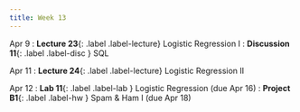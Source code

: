 ```yaml
---
title: Week 13
---
```



Apr 9
: **Lecture 23**{: .label .label-lecture} Logistic Regression I
: **Discussion 11**{: .label .label-disc } SQL

Apr 11
: **Lecture 24**{: .label .label-lecture} Logistic Regression II

Apr 12
: **Lab 11**{: .label .label-lab }  Logistic Regression (due Apr 16)
: **Project B1**{: .label .label-hw } Spam & Ham I (due Apr 18)